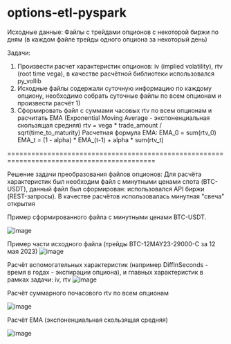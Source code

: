 # options-etl-pyspark
Исходные данные:
Файлы с трейдами опционов с некоторой биржи по дням (в каждом файле трейды одного опциона за некоторый день)

Задачи:
1) Произвести расчет характеристик опционов: iv (implied volatility), rtv (root time vega), в качестве расчётной библиотеки использовался py_vollib
2) Исходные файлы содержали суточную информацию по каждому опциону, необходимо собрать суточные файлы по всем опционам и произвести расчёт 1)
3) Сформировать файл с суммами часовых rtv по всем опционам и расчитать EMA (Exponential Moving Average - экспоненциальная скользящая средняя)
rtv  = vega * trade_amount / sqrt(time_to_maturity)
Расчетная формула EMA:
EMA_0 = sum(rtv_0)
EMA_t = (1 - alpha) * EMA_(t-1) + alpha * sum(rtv_t)

===========================================================================================

Решение задачи преобразования файлов опционов:
Для расчёта характеристик был необходим файл с минутными ценами спота (BTC-USDT), данный файл был сформирован: использовался API биржи (REST-запросы). В качестве расчётов использовалась минутная "свеча" открытия

Пример сформированного файла с минутными ценами BTC-USDT.




![image](https://github.com/emilcube/options-etl-pyspark/assets/24300598/dd9307ad-649a-4f30-b549-ccff42e081ab)



Пример части исходного файла (трейды BTC-12MAY23-29000-С за 12 мая 2023)
![image](https://github.com/emilcube/options-etl-pyspark/assets/24300598/f48c65bf-08c5-450e-9014-d8431da4c709)

Расчёт вспомогательных характеристик (например DiffInSeconds - время в годах - экспирации опциона), и главных характеристик в рамках задачи: iv, rtv
![image](https://github.com/emilcube/options-etl-pyspark/assets/24300598/bf007313-092a-4354-99af-fc375b546f2b)


Расчёт суммарного почасового rtv по всем опционам



![image](https://github.com/emilcube/options-etl-pyspark/assets/24300598/cfc3f471-781b-47b9-9e41-492df19b6e02)


Расчёт EMA (экспоненциальная скользящая средняя)



![image](https://github.com/emilcube/options-etl-pyspark/assets/24300598/064816f9-d9d8-45e2-888b-bc6817f8b2d6)


